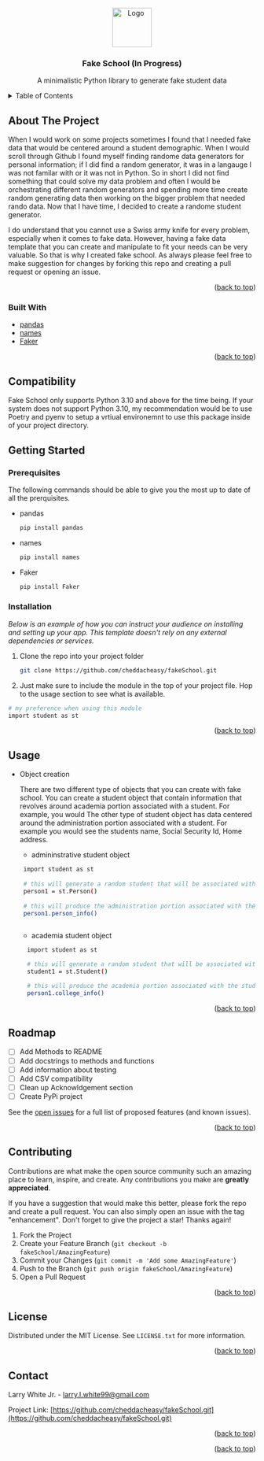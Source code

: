 <div id="top"></div>




<!-- PROJECT SHIELDS -->
<!--
*** I'm using markdown "reference style" links for readability.
*** Reference links are enclosed in brackets [ ] instead of parentheses ( ).
*** See the bottom of this document for the declaration of the reference variables
*** for contributors-url, forks-url, etc. This is an optional, concise syntax you may use.
*** https://www.markdownguide.org/basic-syntax/#reference-style-links
-->



<!-- PROJECT LOGO -->
<br />
<div align="center">
  <a href="https://github.com/othneildrew/Best-README-Template">
    <img src="images/logo.png" alt="Logo" width="80" height="80">
  </a>

  <h3 align="center">Fake School (In Progress) </h3>

  <p align="center">
    A minimalistic Python library to generate fake student data
    <br />
    <!--
    <a href="https://github.com/othneildrew/Best-README-Template"><strong>Explore the docs »</strong></a>
    <br />
    <br />
    <a href="https://github.com/othneildrew/Best-README-Template">View Demo</a>
    ·
    <a href="https://github.com/othneildrew/Best-README-Template/issues">Report Bug</a>
    ·
    <a href="https://github.com/othneildrew/Best-README-Template/issues">Request Feature</a>
  -->
  </p>
</div>



<!-- TABLE OF CONTENTS -->
<details>
  <summary>Table of Contents</summary>
  <ol>
    <li>
      <a href="#about-the-project">About The Project</a>
      <ul>
        <li><a href="#built-with">Built With</a></li>
      </ul>
    </li>
    <li>
      <a href="#getting-started">Getting Started</a>
      <ul>
        <li><a href="#prerequisites">Prerequisites</a></li>
        <li><a href="#installation">Installation</a></li>
      </ul>
    </li>
    <li><a href="#usage">Usage</a></li>
    <li><a href="#roadmap">Roadmap</a></li>
    <li><a href="#contributing">Contributing</a></li>
    <li><a href="#license">License</a></li>
    <li><a href="#contact">Contact</a></li>
    <li><a href="#acknowledgments">Acknowledgments</a></li>
  </ol>
</details>



<!-- ABOUT THE PROJECT -->
## About The Project


When I would work on some projects sometimes I found that I needed fake data that would be centered around a student demographic. When I would scroll through Github I found myself finding randome data generators for personal information; if I did find a random generator, it was in a langauge I was not familar with or it was not in Python. So in short I did not find something that could solve my data problem and often I would be orchestrating different random generators and spending more time create random generating data then working on the bigger problem that needed rando data. Now that I have time, I decided to create a randome student generator.

I do understand that you cannot use a Swiss army knife for every problem, especially when it comes to fake data. However, having a fake data template that you can create and manipulate to fit your needs can be very valuable. So that is why I created fake school. As always please feel free to make suggestion for changes by forking this repo and creating a pull request or opening an issue.

<p align="right">(<a href="#top">back to top</a>)</p>



### Built With

* [pandas](https://pandas.pydata.org/)
* [names](https://github.com/treyhunner/names)
* [Faker](https://faker.readthedocs.io/en/master/)


<p align="right">(<a href="#top">back to top</a>)</p>




## Compatibility
Fake School only supports Python 3.10 and above for the time being. If your system does not support Python 3.10, my recommendation would be to use Poetry and pyenv to setup a vrtiual environemnt to use this package inside of your project directory. 

<!-- GETTING STARTED -->
## Getting Started


### Prerequisites

The following commands should be able to give you the most up to date of all the prerquisites.
* pandas
  ```sh
  pip install pandas
  ```
* names
  ```sh
  pip install names
  ```
* Faker
  ```sh
  pip install Faker
  ```

### Installation

_Below is an example of how you can instruct your audience on installing and setting up your app. This template doesn't rely on any external dependencies or services._

1. Clone the repo into your project folder
   ```sh
   git clone https://github.com/cheddacheasy/fakeSchool.git
   ```
2. Just make sure to include the module in the top of your project file. Hop to the usage section to see what is available.
  ```sh
  # my preference when using this module
  import student as st
  ```


<p align="right">(<a href="#top">back to top</a>)</p>



<!-- USAGE EXAMPLES -->
## Usage
* Object creation

    There are two different type of objects that you can create with fake school. You can create a student object that contain information that revolves around academia portion associated with a student. For example, you would The other type of student object has data centered around the administration portion associated with a student. For example you would see the students name, Social Security Id, Home address.
    
    
  * admininstrative student object

  ```sh
   import student as st
   
   # this will generate a random student that will be associated with the administration 
   person1 = st.Person()
   
   # this will produce the administration portion associated with the student object
   person1.person_info()
    
   ```
  * academia student object
   ```sh
     import student as st

     # this will generate a random student that will be associated with the academia 
     student1 = st.Student()

     # this will produce the academia portion associated with the student object
     person1.college_info()

     ```

<p align="right">(<a href="#top">back to top</a>)</p>



<!-- ROADMAP -->
## Roadmap

- [ ] Add Methods to README
- [ ] Add docstrings to methods and functions
- [ ] Add information about testing 
- [ ] Add CSV compatibility
- [ ] Clean up Acknowldgement section
- [ ] Create PyPi project

See the [open issues]([https://github.com/cheddacheasy/fakeSchool.git/issues]) for a full list of proposed features (and known issues).

<p align="right">(<a href="#top">back to top</a>)</p>



<!-- CONTRIBUTING -->
## Contributing

Contributions are what make the open source community such an amazing place to learn, inspire, and create. Any contributions you make are **greatly appreciated**.

If you have a suggestion that would make this better, please fork the repo and create a pull request. You can also simply open an issue with the tag "enhancement".
Don't forget to give the project a star! Thanks again!

1. Fork the Project
2. Create your Feature Branch (`git checkout -b fakeSchool/AmazingFeature`)
3. Commit your Changes (`git commit -m 'Add some AmazingFeature'`)
4. Push to the Branch (`git push origin fakeSchool/AmazingFeature`)
5. Open a Pull Request

<p align="right">(<a href="#top">back to top</a>)</p>



<!-- LICENSE -->
## License

Distributed under the MIT License. See `LICENSE.txt` for more information.

<p align="right">(<a href="#top">back to top</a>)</p>



<!-- CONTACT -->
## Contact

Larry White Jr. - larry.l.white99@gmail.com

Project Link: [https://github.com/cheddacheasy/fakeSchool.git](https://github.com/cheddacheasy/fakeSchool.git)

<p align="right">(<a href="#top">back to top</a>)</p>



<!-- ACKNOWLEDGMENTS
## Acknowledgments

Use this space to list resources you find helpful and would like to give credit to. I've included a few of my favorites to kick things off!

* [Choose an Open Source License](https://choosealicense.com)
* [GitHub Emoji Cheat Sheet](https://www.webpagefx.com/tools/emoji-cheat-sheet)
* [Malven's Flexbox Cheatsheet](https://flexbox.malven.co/)
* [Malven's Grid Cheatsheet](https://grid.malven.co/)
* [Img Shields](https://shields.io)
* [GitHub Pages](https://pages.github.com)
* [Font Awesome](https://fontawesome.com)
* [React Icons](https://react-icons.github.io/react-icons/search)
-->

<p align="right">(<a href="#top">back to top</a>)</p>



